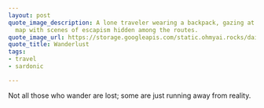 ```yaml
---
layout: post
quote_image_description: A lone traveler wearing a backpack, gazing at a distorted
  map with scenes of escapism hidden among the routes.
quote_image_url: https://storage.googleapis.com/static.ohmyai.rocks/daily/2024-03-24.jpg
quote_title: Wanderlust
tags:
- travel
- sardonic

---
```


Not all those who wander are lost; some are just running away from reality.